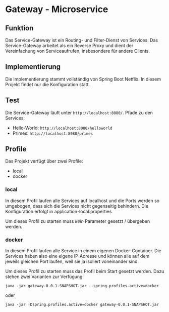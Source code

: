 # Gateway - Microservice

## Funktion

Das Service-Gateway ist ein Routing- und Filter-Dienst von Services. Das 
Service-Gateway arbeitet als ein Reverse Proxy und dient der Vereinfachung
von Serviceaufrufen, insbesondere für andere Clients.

## Implementierung

Die Implementierung stammt vollständig von Spring Boot Netflix. In diesem 
Projekt findet nur die Konfiguration statt.

## Test

Die Service-Gateway läuft unter `http://localhost:8080/`. Pfade zu den 
Services:

* Hello-World: `http://localhost:8080/helloworld`
* Primes: `http://localhost:8080/primes`

## Profile

Das Projekt verfügt über zwei Profile:

* local
* docker

### local

In diesem Profil laufen alle Services auf localhost und die Ports werden so
umgebogen, dass sich die Services nicht gegenseitig behindern. Die
Konfiguration erfolgt in application-local.properties

Um dieses Profil zu starten muss _kein_ Parameter gesetzt / übergeben werden.

### docker

In diesem Profil laufen alle Service in einem eigenen Docker-Container. Die
Services haben also eine eigene IP-Adresse und können alle auf dem jeweils
gleichen Port laufen, weil sie ja isoliert voneinander sind.

Um dieses Profil zu starten muss das Profil beim Start gesetzt werden. Dazu
stehen zwei Varianten zur Verfügung:

````
java -jar gateway-0.0.1-SNAPSHOT.jar --spring.profiles.active=docker
````

oder

````
java -jar -Dspring.profiles.active=docker gateway-0.0.1-SNAPSHOT.jar
````
